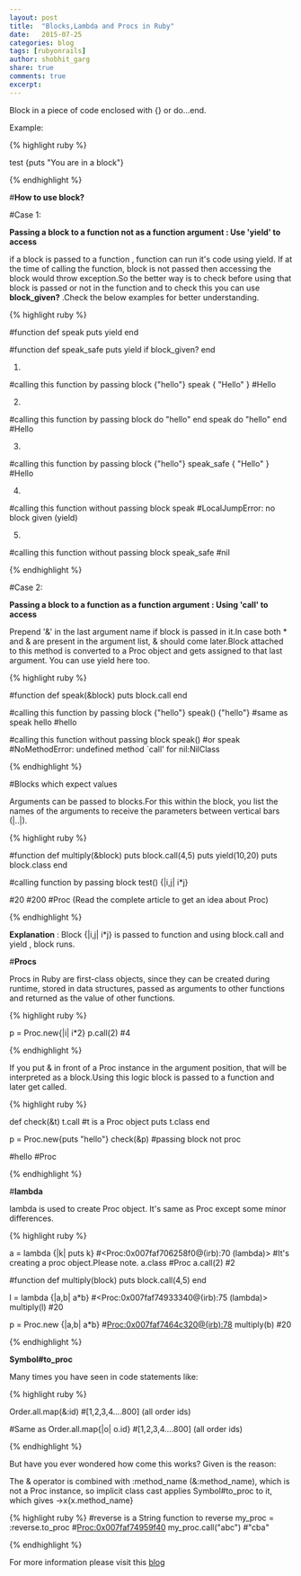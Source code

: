 ```yaml
---
layout: post
title:  "Blocks,Lambda and Procs in Ruby"
date:   2015-07-25
categories: blog
tags: [rubyonrails]
author: shobhit_garg
share: true
comments: true
excerpt: 
---
```




Block in a piece of code enclosed with {} or do...end.

Example:

{% highlight ruby %}

test {puts "You are in a block"}

{% endhighlight %}



#__How to use block?__

#Case 1: 

__Passing a block to a function not as a function argument : Use 'yield' to access__

if a block is passed to a function , function can run it's code using yield. If at the time of calling the function, block is not passed then accessing the block would throw exception.So the better way is to check before using that block is passed or not in the function and to check this you can use __block_given?__ .Check the below examples for better understanding.


{% highlight ruby %}

#function
def speak
  puts yield
end

#function
def speak_safe
	puts yield if block_given?
end

1.
#calling this function by passing block {"hello"}
speak { "Hello" }
#Hello

2.
#calling this function by passing block do "hello" end
speak do "hello" end 
#Hello

3.
#calling this function by passing block {"hello"}
speak_safe { "Hello" }
#Hello

4.
#calling this function without passing block 
speak
#LocalJumpError: no block given (yield)

5.
#calling this function without passing block 
speak_safe 
#nil

{% endhighlight %}




#Case 2: 

__Passing a block to a function as a function argument : Using 'call' to access__


Prepend '&' in the last argument name if block is passed in it.In case both * and & are present in the argument list, & should come later.Block attached to this method is converted to a Proc object and gets assigned to that last argument.
You can use yield here too.


{% highlight ruby %}

#function
def speak(&block)
	puts block.call
end

#calling this function by passing block {"hello"}
speak() {"hello"} #same as speak hello
#hello

#calling this function without passing block 
speak() #or speak
#NoMethodError: undefined method `call' for nil:NilClass

{% endhighlight %}


#Blocks which expect values

Arguments can be passed to blocks.For this within the block, you list the names of the arguments to receive the parameters between vertical bars (|..|).

{% highlight ruby %}

#function
def multiply(&block)
	puts block.call(4,5)
	puts yield(10,20)
	puts block.class
end

#calling function by passing block
test() {|i,j| i*j}

#20 
#200
#Proc (Read the complete article to get an idea about Proc) 

{% endhighlight %}

__Explanation__ : Block {|i,j| i*j} is passed to function and using block.call and yield , block runs.


#__Procs__

Procs in Ruby are first-class objects, since they can be created during runtime, stored in data structures, passed as arguments to other functions and returned as the value of other functions.

{% highlight ruby %}

p = Proc.new{|i| i*2}
p.call(2)
#4

{% endhighlight %}

If you put & in front of a Proc instance in the argument position, that will be interpreted as a block.Using this logic block is passed to a function and later get called.

{% highlight ruby %}

def check(&t)
	t.call #t is a Proc object
	puts t.class
end

p = Proc.new{puts "hello"}
check(&p) #passing block not proc

#hello
#Proc

{% endhighlight %}

#__lambda__

lambda is used to create Proc object. It's same as Proc except some minor differences.


{% highlight ruby %}

a = lambda {|k| puts k}
#<Proc:0x007faf706258f0@(irb):70 (lambda)> 
#It's creating a proc object.Please note.
a.class
#Proc 
a.call(2)
#2

#function
def multiply(block)
	puts block.call(4,5)
end

l = lambda {|a,b| a*b}
#<Proc:0x007faf74933340@(irb):75 (lambda)> 
multiply(l)
#20

p = Proc.new {|a,b| a*b}
#<Proc:0x007faf7464c320@(irb):78> 
multiply(b)
#20

{% endhighlight %}


__Symbol#to_proc__

Many times you have seen in code statements like:


{% highlight ruby %}

Order.all.map(&:id)
#[1,2,3,4....800] (all order ids)

#Same as
Order.all.map{|o| o.id}
#[1,2,3,4....800] (all order ids)

{% endhighlight %}

But have you ever wondered how come this works? Given is the reason:


The & operator is combined with :method_name (&:method_name), which is not a Proc instance, so implicit class cast applies Symbol#to_proc to it, which gives ->x{x.method_name}

{% highlight ruby %}
#reverse is a String function to reverse
my_proc = :reverse.to_proc 
 #<Proc:0x007faf74959f40>
my_proc.call("abc")
#"cba"

{% endhighlight %}

For more information please visit this [blog][ror_block_blog]


[ror_block_blog]:    http://eli.thegreenplace.net/2006/04/18/understanding-ruby-blocks-procs-and-methods/





